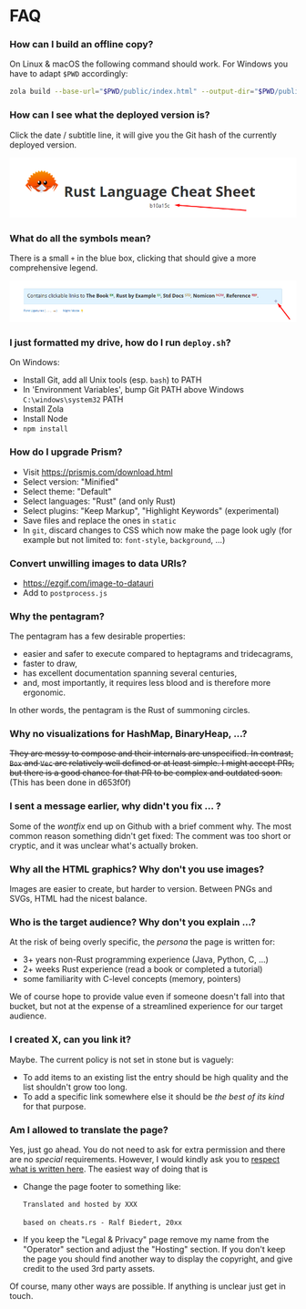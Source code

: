 # FAQ

### How can I build an offline copy?

On Linux & macOS the following command should work. For Windows you have to adapt `$PWD` accordingly:

```sh
zola build --base-url="$PWD/public/index.html" --output-dir="$PWD/public"
```


### How can I see what the deployed version is?

Click the date / subtitle line, it will give you the Git hash of the currently deployed version. 

![build hash](/gfx/faq_build_hash.png)


### What do all the symbols mean?

There is a small `+` in the blue box, clicking that should give a more comprehensive legend. 

![legend](/gfx/faq_legend.png)



### I just formatted my drive, how do I run `deploy.sh`?

On Windows:
- Install Git, add all Unix tools (esp. `bash`) to PATH
- In 'Environment Variables', bump Git PATH above Windows `C:\windows\system32` PATH
- Install Zola
- Install Node
- `npm install`



### How do I upgrade Prism?

- Visit https://prismjs.com/download.html
- Select version: "Minified"
- Select theme: "Default"
- Select languages: "Rust" (and only Rust)
- Select plugins: "Keep Markup", "Highlight Keywords" (experimental)
- Save files and replace the ones in `static`
- In `git`, discard changes to CSS which now make the page look ugly (for example but not limited to: `font-style`, `background`, ...)


### Convert unwilling images to data URIs?

- https://ezgif.com/image-to-datauri
- Add to `postprocess.js`


### Why the pentagram?

The pentagram has a few desirable properties:

- easier and safer to execute compared to heptagrams and tridecagrams,
- faster to draw,
- has excellent documentation spanning several centuries,
- and, most importantly, it requires less blood and is therefore more ergonomic.

In other words, the pentagram is the Rust of summoning circles.


### Why no visualizations for HashMap, BinaryHeap, ...?

~~They are messy to compose and their internals are unspecified. In contrast, `Box` and `Vec` are relatively well defined or at least simple. I might accept PRs, but there is a good chance for that PR to be complex and outdated soon.~~ (This has been done in d653f0f)


### I sent a message earlier, why didn't you fix ... ?

Some of the _wontfix_ end up on Github with a brief comment why. The most common reason something didn't get fixed: The comment was too short or cryptic, and it was unclear what's actually broken.


### Why all the HTML graphics? Why don't you use images?

Images are easier to create, but harder to version. Between PNGs and SVGs, HTML had the nicest balance.



### Who is the target audience? Why don't you explain ...?

At the risk of being overly specific, the _persona_ the page is written for:

- 3+ years non-Rust programming experience (Java, Python, C, ...)
- 2+ weeks Rust experience (read a book or completed a tutorial)
- some familiarity with C-level concepts (memory, pointers)

We of course hope to provide value even if someone doesn't fall into that bucket, but not at the expense of a streamlined experience for our target audience.



### I created X, can you link it?

Maybe. The current policy is not set in stone but is vaguely:

- To add items to an existing list the entry should be high quality and the list shouldn't grow too long.
- To add a specific link somewhere else it should be _the best of its kind_ for that purpose.



### Am I allowed to translate the page? 

Yes, just go ahead. You do not need to ask for extra permission and there are no _special_ requirements. However, I would kindly ask you to [respect what is written here](https://cheats.rs/legal). The easiest way of doing that is 

- Change the page footer to something like:
    ```
    Translated and hosted by XXX
    
    based on cheats.rs - Ralf Biedert, 20xx
    ```
- If you keep the "Legal & Privacy" page remove my name from the "Operator" section and adjust the "Hosting" section. If you don't keep the page you should find another way to display the copyright, and give credit to the used 3rd party assets. 

Of course, many other ways are possible. If anything is unclear just get in touch. 
